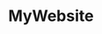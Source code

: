 # MyWebsite

<!-- [![Build Status](https://github.com/alec.hoyland/MyWebsite.jl/actions/workflows/CI.yml/badge.svg?branch=main)](https://github.com/alec.hoyland/MyWebsite.jl/actions/workflows/CI.yml?query=branch%3Amain) -->
